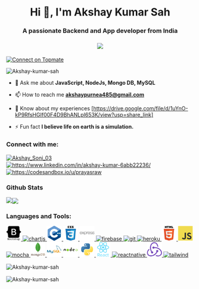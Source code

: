 <h1 align="center">Hi 👋, I'm Akshay Kumar Sah</h1>
<h3 align="center">A passionate Backend and App developer from India</h3>
<h3 align="center"><img src="https://readme-typing-svg.herokuapp.com?center=true&vCenter=true&lines=Frontend+%26+and Backend Developer"></h3>
<a href="https://topmate.io/prayas_kumar1"><img src="https://topmate-readme-badge.onrender.com/prayas_kumar1?style=social" alt="Connect on Topmate" /></a>
<p align="left"> <img src="https://komarev.com/ghpvc/?username=Akshay-kumar-sah&label=Profile%20views&color=0e75b6&style=flat" alt="Akshay-kumar-sah" /> </p>

- 💬 Ask me about **JavaScript, NodeJs, Mongo DB, MySQL**

- 📫 How to reach me **akshaypurnea485@gmail.com**

- 📄 Know about my experiences [https://drive.google.com/file/d/1uYnO-kP9RfsHGIf00F4D9BhANLpI653K/view?usp=share_link]

- ⚡ Fun fact **I believe life on earth is a simulation.**

<h3 align="left">Connect with me:</h3>
<p align="left">
<a href="https://twitter.com/Akshay_Soni_03" target="blank"><img align="center" src="https://raw.githubusercontent.com/rahuldkjain/github-profile-readme-generator/master/src/images/icons/Social/twitter.svg" alt="Akshay_Soni_03" height="30" width="40" /></a>
<a href="linkedin.com/in/akshay-kumar-6abb22236/" target="blank"><img align="center" src="https://raw.githubusercontent.com/rahuldkjain/github-profile-readme-generator/master/src/images/icons/Social/linked-in-alt.svg" alt="https://www.linkedin.com/in/akshay-kumar-6abb22236/" height="30" width="40" /></a>
<a href="https://codesandbox.com/https://codesandbox.io/u/prayasraw" target="blank"><img align="center" src="https://raw.githubusercontent.com/rahuldkjain/github-profile-readme-generator/master/src/images/icons/Social/codesandbox.svg" alt="https://codesandbox.io/u/prayasraw" height="30" width="40" /></a>

</p>

### Github Stats  
<img src="https://github-readme-stats.vercel.app/api?username=Akshay-kumar-sah&show_icons=true&count_private=true&hide_border=true" align="left" />  
  <img align="center" src="https://github-readme-stats.vercel.app/api/?username=Akshay-kumar-sah&theme=chartreuse-dark&count_private=true&show_icons=true&line_height=40" />

<br/> 
<h3 align="left">Languages and Tools:</h3>
<p align="left"> <a href="https://getbootstrap.com" target="_blank" rel="noreferrer"> <img src="https://raw.githubusercontent.com/devicons/devicon/master/icons/bootstrap/bootstrap-plain-wordmark.svg" alt="bootstrap" width="40" height="40"/> </a> <a href="https://www.chartjs.org" target="_blank" rel="noreferrer"> <img src="https://www.chartjs.org/media/logo-title.svg" alt="chartjs" width="40" height="40"/> </a> <a href="https://www.w3schools.com/cpp/" target="_blank" rel="noreferrer"> <img src="https://raw.githubusercontent.com/devicons/devicon/master/icons/cplusplus/cplusplus-original.svg" alt="cplusplus" width="40" height="40"/> </a> <a href="https://www.w3schools.com/css/" target="_blank" rel="noreferrer"> <img src="https://raw.githubusercontent.com/devicons/devicon/master/icons/css3/css3-original-wordmark.svg" alt="css3" width="40" height="40"/> </a> <a href="https://expressjs.com" target="_blank" rel="noreferrer"> <img src="https://raw.githubusercontent.com/devicons/devicon/master/icons/express/express-original-wordmark.svg" alt="express" width="40" height="40"/> </a> <a href="https://firebase.google.com/" target="_blank" rel="noreferrer"> <img src="https://www.vectorlogo.zone/logos/firebase/firebase-icon.svg" alt="firebase" width="40" height="40"/> </a> <a href="https://git-scm.com/" target="_blank" rel="noreferrer"> <img src="https://www.vectorlogo.zone/logos/git-scm/git-scm-icon.svg" alt="git" width="40" height="40"/> </a> <a href="https://heroku.com" target="_blank" rel="noreferrer"> <img src="https://www.vectorlogo.zone/logos/heroku/heroku-icon.svg" alt="heroku" width="40" height="40"/> </a> <a href="https://www.w3.org/html/" target="_blank" rel="noreferrer"> <img src="https://raw.githubusercontent.com/devicons/devicon/master/icons/html5/html5-original-wordmark.svg" alt="html5" width="40" height="40"/> </a> <a href="https://developer.mozilla.org/en-US/docs/Web/JavaScript" target="_blank" rel="noreferrer"> <img src="https://raw.githubusercontent.com/devicons/devicon/master/icons/javascript/javascript-original.svg" alt="javascript" width="40" height="40"/> </a> <a href="https://mochajs.org" target="_blank" rel="noreferrer"> <img src="https://www.vectorlogo.zone/logos/mochajs/mochajs-icon.svg" alt="mocha" width="40" height="40"/> </a> <a href="https://www.mongodb.com/" target="_blank" rel="noreferrer"> <img src="https://raw.githubusercontent.com/devicons/devicon/master/icons/mongodb/mongodb-original-wordmark.svg" alt="mongodb" width="40" height="40"/> </a> <a href="https://www.mysql.com/" target="_blank" rel="noreferrer"> <img src="https://raw.githubusercontent.com/devicons/devicon/master/icons/mysql/mysql-original-wordmark.svg" alt="mysql" width="40" height="40"/> </a> <a href="https://nodejs.org" target="_blank" rel="noreferrer"> <img src="https://raw.githubusercontent.com/devicons/devicon/master/icons/nodejs/nodejs-original-wordmark.svg" alt="nodejs" width="40" height="40"/> </a> <a href="https://www.python.org" target="_blank" rel="noreferrer"> <img src="https://raw.githubusercontent.com/devicons/devicon/master/icons/python/python-original.svg" alt="python" width="40" height="40"/> </a> <a href="https://reactjs.org/" target="_blank" rel="noreferrer"> <img src="https://raw.githubusercontent.com/devicons/devicon/master/icons/react/react-original-wordmark.svg" alt="react" width="40" height="40"/> </a> <a href="https://reactnative.dev/" target="_blank" rel="noreferrer"> <img src="https://reactnative.dev/img/header_logo.svg" alt="reactnative" width="40" height="40"/> </a> <a href="https://redux.js.org" target="_blank" rel="noreferrer"> <img src="https://raw.githubusercontent.com/devicons/devicon/master/icons/redux/redux-original.svg" alt="redux" width="40" height="40"/> </a> <a href="https://tailwindcss.com/" target="_blank" rel="noreferrer"> <img src="https://www.vectorlogo.zone/logos/tailwindcss/tailwindcss-icon.svg" alt="tailwind" width="40" height="40"/> </a> </p>

<p><img align="center" src="https://github-readme-stats.vercel.app/api/top-langs?username=Akshay-kumar-sah&show_icons=true&locale=en&layout=compact" alt="Akshay-kumar-sah" /></p>

<p><img align="center" src="https://github-readme-streak-stats.herokuapp.com/?user=Akshay-kumar-sah&" alt="Akshay-kumar-sah" /></p>

